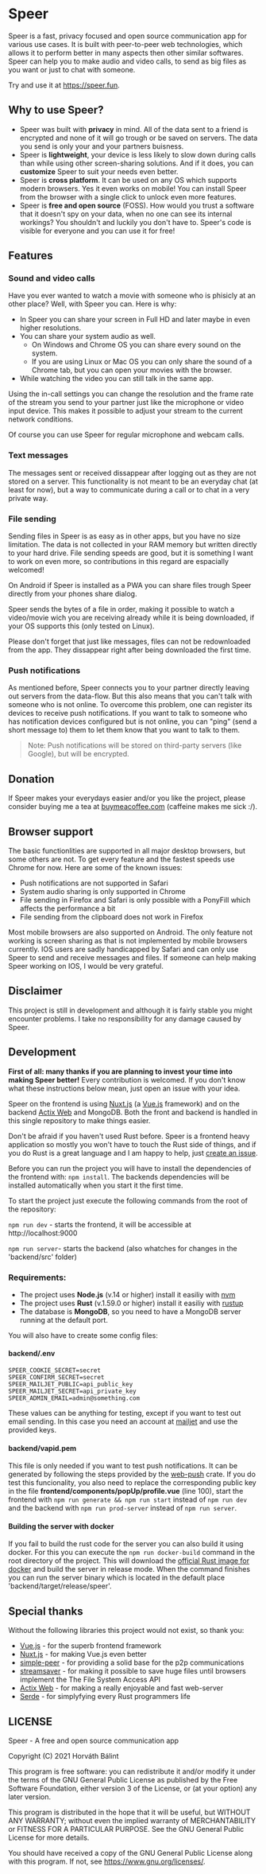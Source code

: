 # Speer

  Speer is a fast, privacy focused and open source communication app for various use cases. It is built with peer-to-peer web technologies, which allows it to perform better in many aspects then other similar softwares. Speer can help you to make audio and video calls, to send as big files as you want or just to chat with someone.

  Try and use it at <a href="https://speer.fun">https://speer.fun</a>.


## Why to use Speer?

  - Speer was built with **privacy** in mind. All of the data sent to a friend is encrypted and none of it will go trough or be saved on servers. The data you send is only your and your partners buisness. 
  - Speer is **lightweight**, your device is less likely to slow down during calls than while using other screen-sharing solutions. And if it does, you can **customize** Speer to suit your needs even better.
  - Speer is **cross platform**. It can be used on any OS which supports modern browsers. Yes it even works on mobile! You can install Speer from the browser with a single click to unlock even more features.
  - Speer is **free and open source** (FOSS). How would you trust a software that it doesn't spy on your data, when no one can see its internal workings? You shouldn't and luckily you don't have to. Speer's code is visible for everyone and you can use it for free!


## Features

### Sound and video calls

  Have you ever wanted to watch a movie with someone who is phisicly at an other place? Well, with Speer you can. Here is why:

  - In Speer you can share your screen in Full HD and later maybe in even higher resolutions. 
  - You can share your system audio as well.
    - On Windows and Chrome OS you can share every sound on the system.
    - If you are using Linux or Mac OS you can only share the sound of a Chrome tab, but you can open your movies with the browser.
  - While watching the video you can still talk in the same app.
  
  Using the in-call settings you can change the resolution and the frame rate of the stream you send to your partner just like the microphone or video input device. This makes it possible to adjust your stream to the current network conditions.

  Of course you can use Speer for regular microphone and webcam calls.

### Text messages

  The messages sent or received dissappear after logging out as they are not stored on a server. This functionality is not meant to be an everyday chat (at least for now), but a way to communicate during a call or to chat in a very private way.

### File sending

  Sending files in Speer is as easy as in other apps, but you have no size limitation. The data is not collected in your RAM memory but written directly to your hard drive. File sending speeds are good, but it is something I want to work on even more, so contributions in this regard are espacially welcomed!

  On Android if Speer is installed as a PWA you can share files trough Speer directly from your phones share dialog.
  
  Speer sends the bytes of a file in order, making it possible to watch a video/movie wich you are receiving already while it is being downloaded, if your OS supports this (only tested on Linux).

  Please don't forget that just like messages, files can not be redownloaded from the app. They dissappear right after being downloaded the first time.

### Push notifications

  As mentioned before, Speer connects you to your partner directly leaving out servers from the data-flow. But this also means that you can't talk with someone who is not online. To overcome this problem, one can register its devices to receive push notifications. If you want to talk to someone who has notification devices configured but is not online, you can "ping" (send a short message to) them to let them know that you want to talk to them.
  
  > Note: Push notifications will be stored on third-party servers (like Google), but will be encrypted.


## Donation

  If Speer makes your everydays easier and/or you like the project, please consider buying me a tea at [buymeacoffee.com](https://buymeacoffee.com/speer) (caffeine makes me sick :/).


## Browser support

  The basic functionlities are supported in all major desktop browsers, but some others are not. To get every feature and the fastest speeds use Chrome for now. Here are some of the known issues:
  - Push notifications are not supported in Safari
  - System audio sharing is only supported in Chrome
  - File sending in Firefox and Safari is only possible with a PonyFill which affects the performance a bit
  - File sending from the clipboard does not work in Firefox

  Most mobile browsers are also supported on Android. The only feature not working is screen sharing as that is not implemented by mobile browsers currently. IOS users are sadly handicapped by Safari and can only use Speer to send and receive messages and files. If someone can help making Speer working on IOS, I would be very grateful.


## Disclaimer

  This project is still in development and although it is fairly stable you might encounter problems. I take no responsibility for any damage caused by Speer.


## Development

  **First of all: many thanks if you are planning to invest your time into making Speer better!** Every contribution is welcomed. If you don't know what these instructions below mean, just open an issue with your idea.

  Speer on the frontend is using [Nuxt.js](https://nuxtjs.org/) (a [Vue.js](https://vuejs.org/) framework) and on the backend [Actix Web](https://actix.rs/) and MongoDB. Both the front and backend is handled in this single repository to make things easier.

  Don't be afraid if you haven't used Rust before. Speer is a frontend heavy application so mostly you won't have to touch the Rust side of things, and if you do Rust is a great language and I am happy to help, just [create an issue](https://github.com/horvbalint/speer/issues).

  Before you can run the project you will have to install the dependencies of the frontend with: `npm install`. The backends dependencies will be installed automatically when you start it the first time.

  To start the project just execute the following commands from the root of the repository:

  `npm run dev` - starts the frontend, it will be accessible at http://localhost:9000

  `npm run server`- starts the backend (also whatches for changes in the 'backend/src' folder)

### Requirements:

  - The project uses **Node.js** (v.14 or higher) install it easiliy with [nvm](https://github.com/nvm-sh/nvm)
  - The project uses **Rust** (v.1.59.0 or higher) install it easiliy with [rustup](https://rustup.rs/)
  - The database is **MongoDB**, so you need to have a MongoDB server running at the default port.

  You will also have to create some config files:

#### backend/.env

  ```
  SPEER_COOKIE_SECRET=secret
  SPEER_CONFIRM_SECRET=secret
  SPEER_MAILJET_PUBLIC=api_public_key
  SPEER_MAILJET_SECRET=api_private_key
  SPEER_ADMIN_EMAIL=admin@something.com
  ```
  These values can be anything for testing, except if you want to test out email sending. In this case you need an account at [mailjet](https://mailjet.com) and use the provided keys.

#### backend/vapid.pem

  This file is only needed if you want to test push notifications. It can be generated by following the steps provided by the [web-push](https://crates.io/crates/web-push) crate. If you do test this funcionality, you also need to replace the corresponding public key in the file **frontend/components/popUp/profile.vue** (line 100), start the frontend with `npm run generate && npm run start` instead of `npm run dev` and the backend with `npm run prod-server` instead of `npm run server`.

#### Building the server with docker

  If you fail to build the rust code for the server you can also build it using docker. For this you can execute the `npm run docker-build` command in the root directory of the project. This will download the [official Rust image for docker](https://hub.docker.com/_/rust) and build the server in release mode. When the command finishes you can run the server binary which is located in the default place 'backend/target/release/speer'.


## Special thanks

  Without the following libraries this project would not exist, so thank you:

  - [Vue.js](https://vuejs.org/) - for the superb frontend framework
  - [Nuxt.js](https://nuxtjs.org/) - for making Vue.js even better
  - [simple-peer](https://www.npmjs.com/package/simple-peer) - for providing a solid base for the p2p communications
  - [streamsaver](https://www.npmjs.com/package/streamsaver) - for making it possible to save huge files until browsers implement the The File System Access API
  - [Actix Web](https://actix.rs/) - for making a really enjoyable and fast web-server
  - [Serde](https://github.com/serde-rs/serde) - for simplyfying every Rust programmers life
  

## LICENSE
  Speer - A free and open source communication app

  Copyright (C) 2021  Horváth Bálint

  This program is free software: you can redistribute it and/or modify
  it under the terms of the GNU General Public License as published by
  the Free Software Foundation, either version 3 of the License, or
  (at your option) any later version.

  This program is distributed in the hope that it will be useful,
  but WITHOUT ANY WARRANTY; without even the implied warranty of
  MERCHANTABILITY or FITNESS FOR A PARTICULAR PURPOSE.  See the
  GNU General Public License for more details.

  You should have received a copy of the GNU General Public License
  along with this program.  If not, see <https://www.gnu.org/licenses/>.